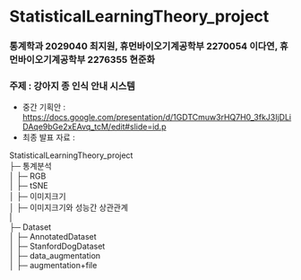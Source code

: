 # StatisticalLearningTheory_project
### 통계학과 2029040 최지원, 휴먼바이오기계공학부 2270054 이다연, 휴먼바이오기계공학부 2276355 현준화
### 주제 : 강아지 종 인식 안내 시스템

- 중간 기획안 : https://docs.google.com/presentation/d/1GDTCmuw3rHQ7H0_3fkJ3IjDLiDAqe9bGe2xEAvq_tcM/edit#slide=id.p  
- 최종 발표 자료 :  
  
StatisticalLearningTheory_project  
├─  통계분석    
│  ├─ RGB  
│  ├─ tSNE  
│  ├─ 이미지크기  
│  ├─ 이미지크기와 성능간 상관관계  
|  
├─  Dataset  
│  ├─ AnnotatedDataset  
│  ├─ StanfordDogDataset  
│  ├─ data_augmentation  
│  ├─ augmentation+file


